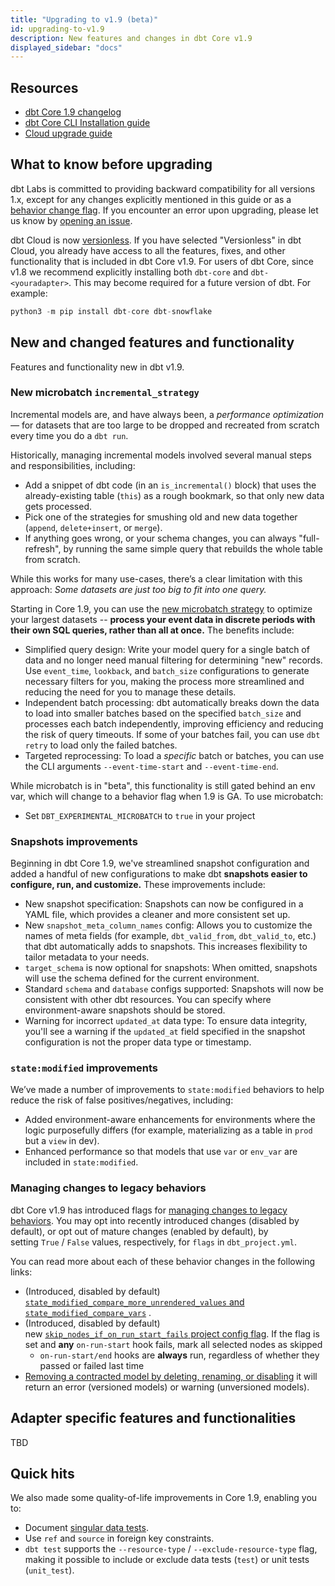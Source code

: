 ```yaml
---
title: "Upgrading to v1.9 (beta)"
id: upgrading-to-v1.9
description: New features and changes in dbt Core v1.9
displayed_sidebar: "docs"
---
```

 
## Resources 

- [dbt Core 1.9 changelog](https://github.com/dbt-labs/dbt-core/blob/1.9.latest/CHANGELOG.md)
- [dbt Core CLI Installation guide](/docs/core/installation-overview)
- [Cloud upgrade guide](/docs/dbt-versions/upgrade-dbt-version-in-cloud)

## What to know before upgrading

dbt Labs is committed to providing backward compatibility for all versions 1.x, except for any changes explicitly mentioned in this guide or as a [behavior change flag](/reference/global-configs/behavior-changes#behavior-change-flags). If you encounter an error upon upgrading, please let us know by [opening an issue](https://github.com/dbt-labs/dbt-core/issues/new).

dbt Cloud is now [versionless](/docs/dbt-versions/versionless-cloud). If you have selected "Versionless" in dbt Cloud, you already have access to all the features, fixes, and other functionality that is included in dbt Core v1.9.
For users of dbt Core, since v1.8 we recommend explicitly installing both `dbt-core` and `dbt-<youradapter>`. This may become required for a future version of dbt. For example:

```sql
python3 -m pip install dbt-core dbt-snowflake
```

## New and changed features and functionality

Features and functionality new in dbt v1.9.

### New microbatch `incremental_strategy`

Incremental models are, and have always been, a *performance optimization —* for datasets that are too large to be dropped and recreated from scratch every time you do a `dbt run`.

Historically, managing incremental models involved several manual steps and responsibilities, including:

- Add a snippet of dbt code (in an `is_incremental()` block) that uses the already-existing table (`this`) as a rough bookmark, so that only new data gets processed.
- Pick one of the strategies for smushing old and new data together (`append`, `delete+insert`, or `merge`).
- If anything goes wrong, or your schema changes, you can always "full-refresh", by running the same simple query that rebuilds the whole table from scratch.

While this works for many use-cases, there’s a clear limitation with this approach: *Some datasets are just too big to fit into one query.*

Starting in Core 1.9, you can use the [new microbatch strategy](/docs/build/incremental-microbatch) to optimize your largest datasets  -- **process your event data in discrete periods with their own SQL queries, rather than all at once.** The benefits include:

- Simplified query design: Write your model query for a single batch of data and no longer need manual filtering for determining "new" records. Use `event_time`, `lookback`, and `batch_size` configurations to generate necessary filters for you, making the process more streamlined and reducing the need for you to manage these details.
- Independent batch processing: dbt automatically breaks down the data to load into smaller batches based on the specified `batch_size` and processes each batch independently, improving efficiency and reducing the risk of query timeouts. If some of your batches fail, you can use `dbt retry` to load only the failed batches.
- Targeted reprocessing: To load a *specific* batch or batches, you can use the CLI arguments `--event-time-start` and `--event-time-end`.

While microbatch is in "beta", this functionality is still gated behind an env var, which will change to a behavior flag when 1.9 is GA. To use microbatch:

- Set `DBT_EXPERIMENTAL_MICROBATCH` to `true` in your project

### Snapshots improvements

Beginning in dbt Core 1.9, we've streamlined snapshot configuration and added a handful of new configurations to make dbt **snapshots easier to configure, run, and customize.** These improvements include:

- New snapshot specification: Snapshots can now be configured in a YAML file, which provides a cleaner and more consistent set up.
- New `snapshot_meta_column_names` config: Allows you to customize the names of meta fields (for example, `dbt_valid_from`, `dbt_valid_to`, etc.) that dbt automatically adds to snapshots. This increases flexibility to tailor metadata to your needs.
- `target_schema` is now optional for snapshots: When omitted, snapshots will use the schema defined for the current environment.
- Standard `schema` and `database` configs supported: Snapshots will now be consistent with other dbt resources. You can specify where environment-aware snapshots should be stored.
- Warning for incorrect `updated_at` data type: To ensure data integrity, you'll see a warning if the `updated_at` field specified in the snapshot configuration is not the proper data type or timestamp.

### `state:modified` improvements

We’ve made a number of improvements to `state:modified` behaviors to help reduce the risk of false positives/negatives, including:

- Added environment-aware enhancements for environments where the logic purposefully differs (for example, materializing as a table in `prod` but a `view` in dev).
- Enhanced performance so that models that use `var` or `env_var` are included in `state:modified`.

### Managing changes to legacy behaviors

dbt Core v1.9 has introduced flags for [managing changes to legacy behaviors](/reference/global-configs/behavior-changes). You may opt into recently introduced changes (disabled by default), or opt out of mature changes (enabled by default), by setting `True` / `False` values, respectively, for `flags` in `dbt_project.yml`.

You can read more about each of these behavior changes in the following links:

- (Introduced, disabled by default) [`state_modified_compare_more_unrendered_values` and  `state_modified_compare_vars`](/reference/global-configs/behavior-changes#behavior-change-flags) .
- (Introduced, disabled by default) new [`skip_nodes_if_on_run_start_fails` project config flag](/reference/global-configs/behavior-changes#behavior-change-flags). If the flag is set and **any** `on-run-start` hook fails, mark all selected nodes as skipped
    - `on-run-start/end` hooks are **always** run, regardless of whether they passed or failed last time
- [Removing a contracted model by deleting, renaming, or disabling](/docs/collaborate/govern/model-contracts#how-are-breaking-changes-handled) it will return an error (versioned models) or warning (unversioned models).

## Adapter specific features and functionalities

TBD

## Quick hits

We also made some quality-of-life improvements in Core 1.9, enabling you to:

- Document [singular data tests](/docs/build/data-tests#document-singular-tests).
- Use `ref` and `source` in foreign key constraints.
- `dbt test` supports the `--resource-type` / `--exclude-resource-type` flag, making it possible to include or exclude data tests (`test`) or unit tests (`unit_test`).
